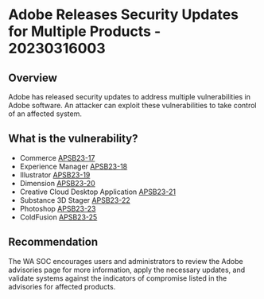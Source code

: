 # Adobe Releases Security Updates for Multiple Products - 20230316003

## Overview
Adobe has released security updates to address multiple vulnerabilities in Adobe software. An attacker can exploit these vulnerabilities to take control of an affected system.

## What is the vulnerability?
-   Commerce [APSB23-17](https://helpx.adobe.com/security/products/magento/apsb23-17.html "Security update available for Adobe Commerce | APSB23-17")
-   Experience Manager [APSB23-18](https://helpx.adobe.com/security/products/experience-manager/apsb23-18.html "Security updates available for Adobe Experience Manager | APSB23-18")
-   Illustrator [APSB23-19](https://helpx.adobe.com/security/products/illustrator/apsb23-19.html "Security Updates Available for Adobe Illustrator | APSB23-19")
-   Dimension [APSB23-20](https://helpx.adobe.com/security/products/dimension/apsb23-20.html "Security updates available for Dimension | APSB23-20")
-   Creative Cloud Desktop Application [APSB23-21](https://helpx.adobe.com/security/products/creative-cloud/apsb23-21.html "Security update available for Adobe Creative Cloud Desktop Application | APSB23-21")
-   Substance 3D Stager [APSB23-22](https://helpx.adobe.com/security/products/substance3d_stager/apsb23-22.html "Security updates available for Substance 3D Stager | APSB23-22")
-   Photoshop [APSB23-23](https://helpx.adobe.com/security/products/photoshop/apsb23-23.html "Security update available for Adobe Photoshop | APSB23-23")
-   ColdFusion [APSB23-25](https://helpx.adobe.com/security/products/coldfusion/apsb23-25.html "Security updates available for Adobe ColdFusion | APSB23-25")

## Recommendation
The WA SOC encourages users and administrators to review the Adobe advisories page for more information, apply the necessary updates, and validate systems against the indicators of compromise listed in the advisories for affected products.